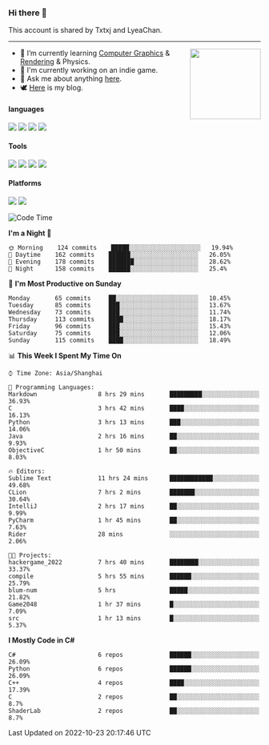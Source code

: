 ### Hi there 👋

This account is shared by Txtxj and LyeaChan.

---

<img align="right" height="141" src="https://github-readme-stats.vercel.app/api?username=txtxj&theme=tokyonight&show_icons=true&count_private=true">

- 🌱 I’m currently learning [Computer Graphics](https://github.com/txtxj/GAMES101) & [Rendering](https://github.com/txtxj/GAMES202) & Physics.
- 🐶 I'm currently working on an indie game.
- 💬 Ask me about anything [here](https://github.com/txtxj/txtxj/issues).
- 🕊️ [Here](https://txtxj.top) is my blog.

#### languages

![](https://img.shields.io/badge/C++-00599C?logo=cplusplus&logoColor=fff)
![](https://img.shields.io/badge/Python-3e74a2?logo=python&logoColor=fff)
![](https://img.shields.io/badge/C%23-239120?logo=csharp&logoColor=fff)
![](https://img.shields.io/badge/C-A8B9CC?logo=c&logoColor=555)


#### Tools

![](https://img.shields.io/badge/JetBrains-000000?logo=jetbrains&logoColor=fff)
![](https://img.shields.io/badge/Unity-FFFFFF?logo=unity&logoColor=000)
![](https://img.shields.io/badge/SublimeText_3-FF9800?logo=sublimetext&logoColor=fff)
![](https://img.shields.io/badge/Blender-F5792A?logo=blender&logoColor=fff)


#### Platforms

![](https://img.shields.io/badge/Windows_10-0078D6?logo=windows&logoColor=fff)
![](https://img.shields.io/badge/Ubuntu_20.04-E95420?logo=ubuntu&logoColor=fff)


<!--START_SECTION:waka-->
![Code Time](http://img.shields.io/badge/Code%20Time-417%20hrs%2044%20mins-blue)

**I'm a Night 🦉** 

```text
🌞 Morning    124 commits    █████░░░░░░░░░░░░░░░░░░░░   19.94% 
🌆 Daytime    162 commits    ██████░░░░░░░░░░░░░░░░░░░   26.05% 
🌃 Evening    178 commits    ███████░░░░░░░░░░░░░░░░░░   28.62% 
🌙 Night      158 commits    ██████░░░░░░░░░░░░░░░░░░░   25.4%

```
📅 **I'm Most Productive on Sunday** 

```text
Monday       65 commits     ██░░░░░░░░░░░░░░░░░░░░░░░   10.45% 
Tuesday      85 commits     ███░░░░░░░░░░░░░░░░░░░░░░   13.67% 
Wednesday    73 commits     ███░░░░░░░░░░░░░░░░░░░░░░   11.74% 
Thursday     113 commits    ████░░░░░░░░░░░░░░░░░░░░░   18.17% 
Friday       96 commits     ███░░░░░░░░░░░░░░░░░░░░░░   15.43% 
Saturday     75 commits     ███░░░░░░░░░░░░░░░░░░░░░░   12.06% 
Sunday       115 commits    ████░░░░░░░░░░░░░░░░░░░░░   18.49%

```


📊 **This Week I Spent My Time On** 

```text
⌚︎ Time Zone: Asia/Shanghai

💬 Programming Languages: 
Markdown                 8 hrs 29 mins       █████████░░░░░░░░░░░░░░░░   36.93% 
C                        3 hrs 42 mins       ████░░░░░░░░░░░░░░░░░░░░░   16.13% 
Python                   3 hrs 13 mins       ███░░░░░░░░░░░░░░░░░░░░░░   14.06% 
Java                     2 hrs 16 mins       ██░░░░░░░░░░░░░░░░░░░░░░░   9.93% 
ObjectiveC               1 hr 50 mins        ██░░░░░░░░░░░░░░░░░░░░░░░   8.03%

🔥 Editors: 
Sublime Text             11 hrs 24 mins      ████████████░░░░░░░░░░░░░   49.68% 
CLion                    7 hrs 2 mins        ███████░░░░░░░░░░░░░░░░░░   30.64% 
IntelliJ                 2 hrs 17 mins       ██░░░░░░░░░░░░░░░░░░░░░░░   9.99% 
PyCharm                  1 hr 45 mins        ██░░░░░░░░░░░░░░░░░░░░░░░   7.63% 
Rider                    28 mins             ░░░░░░░░░░░░░░░░░░░░░░░░░   2.06%

🐱‍💻 Projects: 
hackergame_2022          7 hrs 40 mins       ████████░░░░░░░░░░░░░░░░░   33.37% 
compile                  5 hrs 55 mins       ██████░░░░░░░░░░░░░░░░░░░   25.79% 
blum-num                 5 hrs               █████░░░░░░░░░░░░░░░░░░░░   21.82% 
Game2048                 1 hr 37 mins        █░░░░░░░░░░░░░░░░░░░░░░░░   7.09% 
src                      1 hr 13 mins        █░░░░░░░░░░░░░░░░░░░░░░░░   5.37%

```

**I Mostly Code in C#** 

```text
C#                       6 repos             ██████░░░░░░░░░░░░░░░░░░░   26.09% 
Python                   6 repos             ██████░░░░░░░░░░░░░░░░░░░   26.09% 
C++                      4 repos             ████░░░░░░░░░░░░░░░░░░░░░   17.39% 
C                        2 repos             ██░░░░░░░░░░░░░░░░░░░░░░░   8.7% 
ShaderLab                2 repos             ██░░░░░░░░░░░░░░░░░░░░░░░   8.7%

```



 Last Updated on 2022-10-23 20:17:46 UTC
<!--END_SECTION:waka-->
